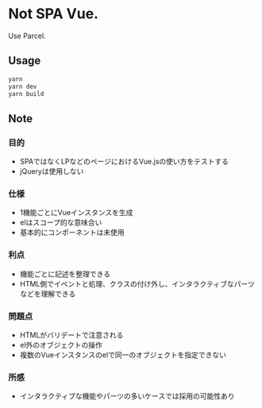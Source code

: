 # Not SPA Vue.
Use Parcel.

## Usage
```bash
yarn
yarn dev
yarn build
```

## Note
### 目的
- SPAではなくLPなどのページにおけるVue.jsの使い方をテストする
- jQueryは使用しない

### 仕様
- 1機能ごとにVueインスタンスを生成
- elはスコープ的な意味合い
- 基本的にコンポーネントは未使用

### 利点
- 機能ごとに記述を整理できる
- HTML側でイベントと処理、クラスの付け外し、インタラクティブなパーツなどを理解できる

### 問題点
- HTMLがバリデートで注意される
- el外のオブジェクトの操作
- 複数のVueインスタンスのelで同一のオブジェクトを指定できない

### 所感
- インタラクティブな機能やパーツの多いケースでは採用の可能性あり
